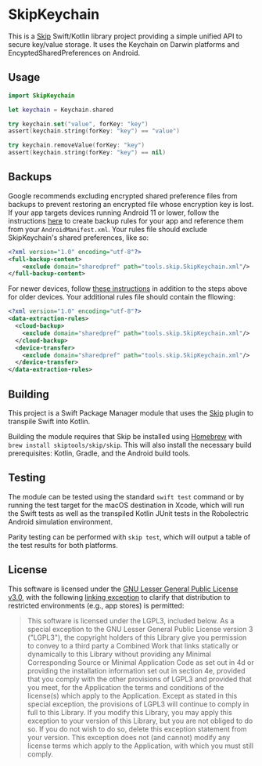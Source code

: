 # SkipKeychain

This is a [Skip](https://skip.tools) Swift/Kotlin library project providing a simple unified API to secure key/value storage. It uses the Keychain on Darwin platforms and EncyptedSharedPreferences on Android.

## Usage

```swift
import SkipKeychain

let keychain = Keychain.shared

try keychain.set("value", forKey: "key")
assert(keychain.string(forKey: "key") == "value")

try keychain.removeValue(forKey: "key")
assert(keychain.string(forKey: "key") == nil)
```

## Backups

Google recommends excluding encrypted shared preference files from backups to prevent restoring an encrypted file whose encryption key is lost. If your app targets devices running Android 11 or lower, follow the instructions [here](https://developer.android.com/identity/data/autobackup#include-exclude-android-11) to create backup rules for your app and reference them from your `AndroidManifest.xml`. Your rules file should exclude SkipKeychain's shared preferences, like so:

```xml
<?xml version="1.0" encoding="utf-8"?>
<full-backup-content>
    <exclude domain="sharedpref" path="tools.skip.SkipKeychain.xml"/>
</full-backup-content>
```

For newer devices, follow [these instructions](https://developer.android.com/identity/data/autobackup#include-exclude-android-12) in addition to the steps above for older devices. Your additional rules file should contain the fllowing:

```xml
<?xml version="1.0" encoding="utf-8"?>
<data-extraction-rules>
  <cloud-backup>
    <exclude domain="sharedpref" path="tools.skip.SkipKeychain.xml"/>
  </cloud-backup>
  <device-transfer>
    <exclude domain="sharedpref" path="tools.skip.SkipKeychain.xml"/>
  </device-transfer>
</data-extraction-rules>
```

## Building

This project is a Swift Package Manager module that uses the
[Skip](https://skip.tools) plugin to transpile Swift into Kotlin.

Building the module requires that Skip be installed using 
[Homebrew](https://brew.sh) with `brew install skiptools/skip/skip`.
This will also install the necessary build prerequisites:
Kotlin, Gradle, and the Android build tools.

## Testing

The module can be tested using the standard `swift test` command
or by running the test target for the macOS destination in Xcode,
which will run the Swift tests as well as the transpiled
Kotlin JUnit tests in the Robolectric Android simulation environment.

Parity testing can be performed with `skip test`,
which will output a table of the test results for both platforms.

## License

This software is licensed under the
[GNU Lesser General Public License v3.0](https://spdx.org/licenses/LGPL-3.0-only.html),
with the following
[linking exception](https://spdx.org/licenses/LGPL-3.0-linking-exception.html)
to clarify that distribution to restricted environments (e.g., app stores)
is permitted:

> This software is licensed under the LGPL3, included below.
> As a special exception to the GNU Lesser General Public License version 3
> ("LGPL3"), the copyright holders of this Library give you permission to
> convey to a third party a Combined Work that links statically or dynamically
> to this Library without providing any Minimal Corresponding Source or
> Minimal Application Code as set out in 4d or providing the installation
> information set out in section 4e, provided that you comply with the other
> provisions of LGPL3 and provided that you meet, for the Application the
> terms and conditions of the license(s) which apply to the Application.
> Except as stated in this special exception, the provisions of LGPL3 will
> continue to comply in full to this Library. If you modify this Library, you
> may apply this exception to your version of this Library, but you are not
> obliged to do so. If you do not wish to do so, delete this exception
> statement from your version. This exception does not (and cannot) modify any
> license terms which apply to the Application, with which you must still
> comply.

